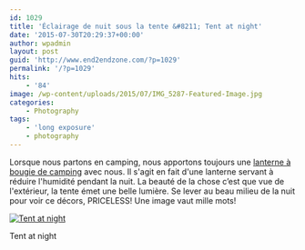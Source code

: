 ```yaml
---
id: 1029
title: 'Éclairage de nuit sous la tente &#8211; Tent at night'
date: '2015-07-30T20:29:37+00:00'
author: wpadmin
layout: post
guid: 'http://www.end2endzone.com/?p=1029'
permalink: '/?p=1029'
hits:
    - '84'
image: /wp-content/uploads/2015/07/IMG_5287-Featured-Image.jpg
categories:
    - Photography
tags:
    - 'long exposure'
    - photography
---
```


Lorsque nous partons en camping, nous apportons toujours une [lanterne à bougie de camping](https://www.google.com/search?q=Lanterne+%C3%A0+bougie+de+camping) avec nous. Il s'agit en fait d'une lanterne servant à réduire l'humidité pendant la nuit. La beauté de la chose c’est que vue de l'extérieur, la tente émet une belle lumière. Se lever au beau milieu de la nuit pour voir ce décors, PRICELESS! Une image vaut mille mots!

[![Tent at night](/wp-content/uploads/2015/07/IMG_5287_e2ez-672x448.jpg)](https://www.flickr.com/photos/154618444@N05/23729082528/in/album-72157689242914796/)

Tent at night